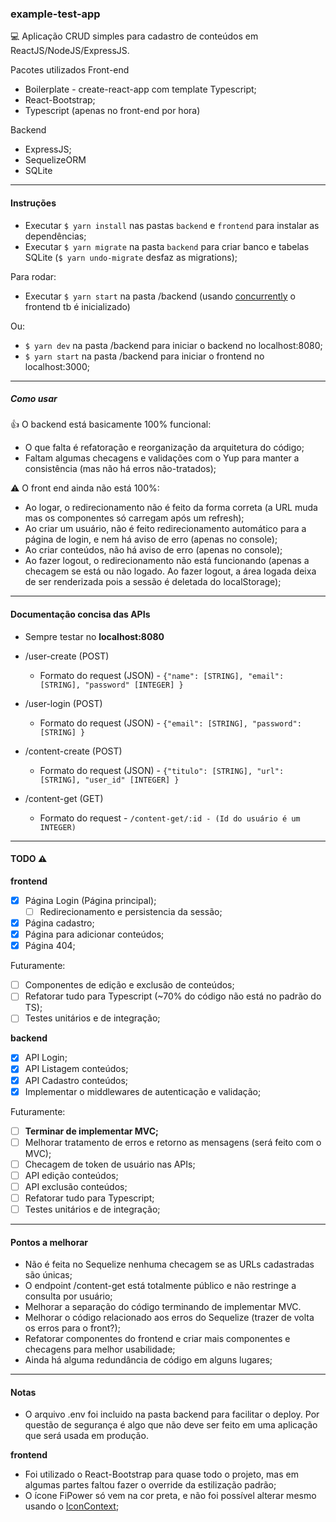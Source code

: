 ### example-test-app

:computer: Aplicação CRUD simples para cadastro de conteúdos em ReactJS/NodeJS/ExpressJS.

Pacotes utilizados
Front-end
- Boilerplate - create-react-app com template Typescript;
- React-Bootstrap;
- Typescript (apenas no front-end por hora)

Backend
- ExpressJS;
- SequelizeORM
- SQLite

---

#### Instruções
- Executar `$ yarn install` nas pastas `backend` e `frontend` para instalar as dependências;
- Executar `$ yarn migrate` na pasta `backend` para criar banco e tabelas SQLite (`$ yarn undo-migrate` desfaz as migrations);

Para rodar:
- Executar `$ yarn start` na pasta /backend (usando [concurrently](https://www.npmjs.com/package/concurrently) o frontend tb é inicializado)

Ou:
- `$ yarn dev` na pasta /backend para iniciar o backend no localhost:8080;
- `$ yarn start` na pasta /backend para iniciar o frontend no localhost:3000;

---

##### Como usar
:thumbsup: O backend está basicamente 100% funcional:
  - O que falta é refatoração e reorganização da arquitetura do código;
  - Faltam algumas checagens e validações com o Yup para manter a consistência (mas não há erros não-tratados);

:warning: O front end ainda não está 100%:
  - Ao logar, o redirecionamento não é feito da forma correta (a URL muda mas os componentes só carregam após um refresh);
  - Ao criar um usuário, não é feito redirecionamento automático para a página de login, e nem há aviso de erro (apenas no console);
  - Ao criar conteúdos, não há aviso de erro (apenas no console);
  - Ao fazer logout, o redirecionamento não está funcionando (apenas a checagem se está ou não logado. Ao fazer logout, a área logada deixa de ser renderizada pois a sessão é deletada do localStorage);

---

#### Documentação concisa das APIs
- Sempre testar no **localhost:8080**

- /user-create (POST)
  - Formato do request (JSON) - `{"name": [STRING], "email": [STRING], "password" [INTEGER] }`
- /user-login (POST)
  - Formato do request (JSON) - `{"email": [STRING], "password": [STRING] }`
- /content-create (POST)
  - Formato do request (JSON) - `{"titulo": [STRING], "url": [STRING], "user_id" [INTEGER] }`
- /content-get (GET)
  - Formato do request - `/content-get/:id - (Id do usuário é um INTEGER)`

---

#### TODO :warning:
**frontend**
- [X] Página Login (Página principal);
  - [ ] Redirecionamento e persistencia da sessão;
- [X] Página cadastro;
- [X] Página para adicionar conteúdos;
- [X] Página 404;

Futuramente:
- [ ] Componentes de edição e exclusão de conteúdos;
- [ ] Refatorar tudo para Typescript (~70% do código não está no padrão do TS);
- [ ] Testes unitários e de integração;

**backend**
- [X] API Login;
- [X] API Listagem conteúdos;
- [X] API Cadastro conteúdos;
- [X] Implementar o middlewares de autenticação e validação;

Futuramente:
- [ ] **Terminar de implementar MVC;**
- [ ] Melhorar tratamento de erros e retorno as mensagens (será feito com o MVC);
- [ ] Checagem de token de usuário nas APIs;
- [ ] API edição conteúdos;
- [ ] API exclusão conteúdos;
- [ ] Refatorar tudo para Typescript;
- [ ] Testes unitários e de integração;

---

#### Pontos a melhorar
- Não é feita no Sequelize nenhuma checagem se as URLs cadastradas são únicas;
- O endpoint /content-get está totalmente público e não restringe a consulta por usuário;
- Melhorar a separação do código terminando de implementar MVC.
- Melhorar o código relacionado aos erros do Sequelize (trazer de volta os erros para o front?);
- Refatorar componentes do frontend e criar mais componentes e checagens para melhor usabilidade;
- Ainda há alguma redundância de código em alguns lugares;

---

#### Notas

- O arquivo .env foi incluido na pasta backend para facilitar o deploy.
Por questão de segurança é algo que não deve ser feito em uma aplicação que será usada em produção.

**frontend**
- Foi utilizado o React-Bootstrap para quase todo o projeto, mas em algumas partes faltou fazer o override da estilização padrão;
- O ícone FiPower só vem na cor preta, e não foi possível alterar mesmo usando o [IconContext](https://github.com/react-icons/react-icons#configuration);